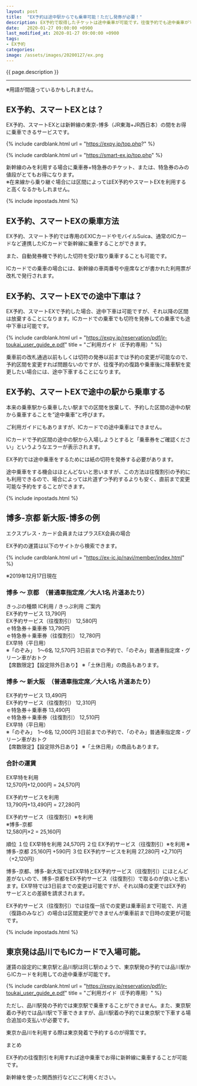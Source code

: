 ```yaml
---
layout: post
title:  "EX予約は途中駅からでも乗車可能！ただし発券が必要！"
description: EX予約で取得したチケットは途中乗車が可能です。往復予約でも途中乗車ができるので、場合によっては片道ずつ取るよりも安くなります。途中乗車の利用方法などを紹介します。
date:   2020-01-27 09:00:00 +0900
last_modified_at: 2020-01-27 09:00:00 +0900
tags:
- EX予約
categories:
image: /assets/images/20200127/ex.png
---
```


{{ page.description }}

---

※用語が間違っているかもしれません。

## EX予約、スマートEXとは？
EX予約、スマートEXとは新幹線の東京-博多（JR東海+JR西日本）の間をお得に乗車できるサービスです。

{% include cardblank.html url = "https://expy.jp/top.php?" %}

{% include cardblank.html url = "https://smart-ex.jp/top.php" %}


新幹線のみを利用する場合に乗車券+特急券のチケット、または、特急券のみの値段がとてもお得になります。  
※在来線から乗り継ぐ場合には区間によってはEX予約やスマートEXを利用すると高くなるかもしれません。  

{% include inpostads.html %}

## EX予約、スマートEXの乗車方法

EX予約、スマート予約では専用のEXICカードやモバイルSuica、通常のICカードなど連携したICカードで新幹線に乗車することができます。

また、自動発券機で予約した切符を受け取り乗車することも可能です。

ICカードでの乗車の場合には、新幹線の車両番号や座席などが書かれた利用票が改札で発行されます。



## EX予約、スマートEXでの途中下車は？

EX予約、スマートEXで予約した場合、途中下車は可能ですが、それ以降の区間は放棄することになります。ICカードでの乗車でも切符を発券しての乗車でも途中下車は可能です。

{% include cardblank.html url = "https://expy.jp/reservation/pdf/jr-toukai_user_guide_e.pdf" title = "ご利用ガイド（E予約専用）" %}

乗車前の改札通過以前もしくは切符の発券以前までは予約の変更が可能なので、予約区間を変更すれば問題ないのですが、往復予約の復路や乗車後に降車駅を変更したい場合には、途中下車することになります。



## EX予約、スマートEXで途中の駅から乗車する

本来の乗車駅から乗車したい駅までの区間を放棄して、予約した区間の途中の駅から乗車することを”途中乗車”と呼びます。

ご利用ガイドにもありますが、ICカードでの途中乗車はできません。

ICカードで予約区間の途中の駅から入場しようとすると「乗車券をご確認ください」というようなエラーが表示されます。

EX予約では途中乗車をするためには紙の切符を発券する必要があります。

途中乗車をする機会はほとんどないと思いますが、この方法は往復割引の予約にも利用できるので、場合によっては片道ずつ予約するよりも安く、直前まで変更可能な予約をすることができます。

{% include inpostads.html %}

## 博多-京都 新大阪-博多の例

エクスプレス・カード会員またはプラスEX会員の場合

EX予約の運賃は以下のサイトから検索できます。  

{% include cardblank.html url = "https://ex-ic.jp/navi/member/index.html" %}

※2019年12月17日現在

### 博多 ～ 京都　（普通車指定席／大人1名 片道あたり）  
きっぷの種類	IC利用 / きっぷ利用	ご案内  
EX予約サービス	13,790円  
EX予約サービス（往復割引）	12,580円  
ｅ特急券＋乗車券	13,790円  
ｅ特急券＋乗車券（往復割引）	12,780円  
EX早特（平日用）  
※「のぞみ」　1～6名	12,570円	3日前までの予約で、「のぞみ」普通車指定席・グリーン車がおトク  
【席数限定】【設定除外日あり】 ※「土休日用」の商品もあります。

### 博多 ～ 新大阪　（普通車指定席／大人1名 片道あたり）  

EX予約サービス	13,490円  
EX予約サービス（往復割引）	12,310円  
ｅ特急券＋乗車券	13,490円  
ｅ特急券＋乗車券（往復割引）	12,510円  
EX早特（平日用）  
※「のぞみ」　1～6名	12,000円	3日前までの予約で、「のぞみ」普通車指定席・グリーン車がおトク  
【席数限定】【設定除外日あり】 ※「土休日用」の商品もあります。  

### 合計の運賃

EX早特を利用  
12,570円+12,000円 = 24,570円

EX予約サービスを利用  
13,790円+13,490円 = 27,280円

EX予約サービス（往復割引）※を利用  
※博多-京都  
12,580円×2 = 25,160円  

順位
１位	EX早特を利用	24,570円
２位	EX予約サービス（往復割引）※を利用 ※博多-京都	25,160円	+590円
３位	EX予約サービスを利用	27,280円	+2,710円（+2,120円）

博多-京都、博多-新大阪ではEX早特とEX予約サービス（往復割引）にほとんど差がないので、博多-京都をEX予約サービス（往復割引）で取るのが良いと思います。EX早特では3日前までの変更は可能ですが、それ以降の変更ではEX予約サービスとの差額を請求されます。

EX予約サービス（往復割引）では往復一括での変更は乗車前まで可能で、片道（復路のみなど）の場合は区間変更ができませんが乗車前まで日時の変更が可能です。

{% include inpostads.html %}

## 東京発は品川でもICカードで入場可能。

運賃の設定的に東京駅と品川駅は同じ駅のようで、東京駅発の予約では品川駅からICカードを利用しての途中乗車が可能です。

{% include cardblank.html url = "https://expy.jp/reservation/pdf/jr-toukai_user_guide_e.pdf" title = "ご利用ガイド（E予約専用）" %}

ただし、品川駅発の予約では東京駅で乗車することができません。また、東京駅着の予約では品川駅で下車できますが、品川駅着の予約では東京駅で下車する場合追加の支払いが必要です。

東京か品川を利用する際は東京発着で予約するのが得策です。


まとめ

EX予約の往復割引を利用すれば途中乗車でお得に新幹線に乗車することが可能です。

新幹線を使った関西旅行などにご利用ください。
